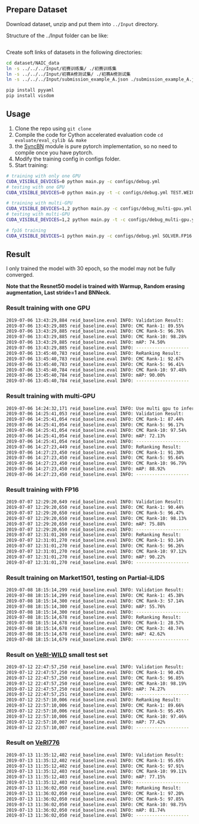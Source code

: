 ## Prepare Dataset
Download dataset, unzip and put them into `../Input` directory.

Structure of the ../Input folder can be like:
```bash

```
Create soft links of datasets in the following directories:

```bash
cd dataset/NAIC_data
ln -s ../../../Input/初赛训练集/ ./初赛训练集
ln -s ../../../Input/初赛A榜测试集/ ./初赛A榜测试集
ln -s ../../../Input/submission_example_A.json ./submission_example_A.json
```

```bash
pip install pyyaml
pip install visdom
```

## Usage

1. Clone the repo using `git clone `
2. Compile the code for Cython accelerated evaluation code `cd evaluate/eval_cylib && make`
3. the [SyncBN](https://github.com/zdaiot/Synchronized-BatchNorm-PyTorch) module is pure pytorch implementation, so no need to compile once you have pytorch.
4. Modify the training config in configs folder.
5. Start training:

```bash
# training with only one GPU
CUDA_VISIBLE_DEVICES=0 python main.py -c configs/debug.yml
# testing with one GPU
CUDA_VISIBLE_DEVICES=0 python main.py -t -c configs/debug.yml TEST.WEIGHT /path/to/saved/weights

# training with multi-GPU
CUDA_VISIBLE_DEVICES=1,2 python main.py -c configs/debug_multi-gpu.yml
# testing with multi-GPU
CUDA_VISIBLE_DEVICES=1,2 python main.py -t -c configs/debug_multi-gpu.yml TEST.WEIGHT /path/to/saved/weights

# fp16 training
CUDA_VISIBLE_DEVICES=1 python main.py -c configs/debug.yml SOLVER.FP16 True
```

## Result

I only trained the model with 30 epoch, so the model may not be fully converged.

**Note that the Resnet50 model is trained with Warmup, Random erasing augmentation, Last stride=1 and BNNeck.** 

### Result training with one GPU

```bash
2019-07-06 13:43:29,884 reid_baseline.eval INFO: Validation Result:
2019-07-06 13:43:29,885 reid_baseline.eval INFO: CMC Rank-1: 89.55%
2019-07-06 13:43:29,885 reid_baseline.eval INFO: CMC Rank-5: 96.76%
2019-07-06 13:43:29,885 reid_baseline.eval INFO: CMC Rank-10: 98.28%
2019-07-06 13:43:29,885 reid_baseline.eval INFO: mAP: 74.50%
2019-07-06 13:43:29,885 reid_baseline.eval INFO: --------------------
2019-07-06 13:45:40,783 reid_baseline.eval INFO: ReRanking Result:
2019-07-06 13:45:40,783 reid_baseline.eval INFO: CMC Rank-1: 92.67%
2019-07-06 13:45:40,783 reid_baseline.eval INFO: CMC Rank-5: 96.41%
2019-07-06 13:45:40,784 reid_baseline.eval INFO: CMC Rank-10: 97.48%
2019-07-06 13:45:40,784 reid_baseline.eval INFO: mAP: 90.00%
2019-07-06 13:45:40,784 reid_baseline.eval INFO: --------------------
```

### Result training with multi-GPU

```bash
2019-07-06 14:24:32,171 reid_baseline.eval INFO: Use multi gpu to inference
2019-07-06 14:25:41,053 reid_baseline.eval INFO: Validation Result:
2019-07-06 14:25:41,054 reid_baseline.eval INFO: CMC Rank-1: 87.44%
2019-07-06 14:25:41,054 reid_baseline.eval INFO: CMC Rank-5: 96.17%
2019-07-06 14:25:41,054 reid_baseline.eval INFO: CMC Rank-10: 97.54%
2019-07-06 14:25:41,054 reid_baseline.eval INFO: mAP: 72.13%
2019-07-06 14:25:41,054 reid_baseline.eval INFO: --------------------
2019-07-06 14:27:23,449 reid_baseline.eval INFO: ReRanking Result:
2019-07-06 14:27:23,450 reid_baseline.eval INFO: CMC Rank-1: 91.30%
2019-07-06 14:27:23,450 reid_baseline.eval INFO: CMC Rank-5: 95.64%
2019-07-06 14:27:23,450 reid_baseline.eval INFO: CMC Rank-10: 96.79%
2019-07-06 14:27:23,450 reid_baseline.eval INFO: mAP: 88.92%
2019-07-06 14:27:23,450 reid_baseline.eval INFO: --------------------
```

### Result training with FP16

```bash
2019-07-07 12:29:20,649 reid_baseline.eval INFO: Validation Result:
2019-07-07 12:29:20,650 reid_baseline.eval INFO: CMC Rank-1: 90.44%
2019-07-07 12:29:20,650 reid_baseline.eval INFO: CMC Rank-5: 96.47%
2019-07-07 12:29:20,650 reid_baseline.eval INFO: CMC Rank-10: 98.13%
2019-07-07 12:29:20,650 reid_baseline.eval INFO: mAP: 75.88%
2019-07-07 12:29:20,650 reid_baseline.eval INFO: --------------------
2019-07-07 12:31:01,269 reid_baseline.eval INFO: ReRanking Result:
2019-07-07 12:31:01,270 reid_baseline.eval INFO: CMC Rank-1: 93.14%
2019-07-07 12:31:01,270 reid_baseline.eval INFO: CMC Rank-5: 96.26%
2019-07-07 12:31:01,270 reid_baseline.eval INFO: CMC Rank-10: 97.12%
2019-07-07 12:31:01,270 reid_baseline.eval INFO: mAP: 90.22%
2019-07-07 12:31:01,270 reid_baseline.eval INFO: --------------------
```

### Result training on Market1501, testing on Partial-iLIDS

```bash
2019-07-08 18:15:14,299 reid_baseline.eval INFO: Validation Result:
2019-07-08 18:15:14,299 reid_baseline.eval INFO: CMC Rank-1: 45.38%
2019-07-08 18:15:14,300 reid_baseline.eval INFO: CMC Rank-3: 57.14%
2019-07-08 18:15:14,300 reid_baseline.eval INFO: mAP: 55.76%
2019-07-08 18:15:14,300 reid_baseline.eval INFO: --------------------
2019-07-08 18:15:14,678 reid_baseline.eval INFO: ReRanking Result:
2019-07-08 18:15:14,678 reid_baseline.eval INFO: CMC Rank-1: 28.57%
2019-07-08 18:15:14,678 reid_baseline.eval INFO: CMC Rank-3: 48.74%
2019-07-08 18:15:14,678 reid_baseline.eval INFO: mAP: 42.62%
2019-07-08 18:15:14,679 reid_baseline.eval INFO: --------------------
```

### Result on [VeRI-WILD](https://github.com/PKU-IMRE/VERI-Wild) small test set

```bash
2019-07-12 22:47:57,250 reid_baseline.eval INFO: Validation Result:
2019-07-12 22:47:57,250 reid_baseline.eval INFO: CMC Rank-1: 90.43%
2019-07-12 22:47:57,250 reid_baseline.eval INFO: CMC Rank-5: 96.85%
2019-07-12 22:47:57,250 reid_baseline.eval INFO: CMC Rank-10: 98.19%
2019-07-12 22:47:57,250 reid_baseline.eval INFO: mAP: 74.27%
2019-07-12 22:47:57,251 reid_baseline.eval INFO: --------------------
2019-07-12 22:57:10,006 reid_baseline.eval INFO: ReRanking Result:
2019-07-12 22:57:10,006 reid_baseline.eval INFO: CMC Rank-1: 89.66%
2019-07-12 22:57:10,006 reid_baseline.eval INFO: CMC Rank-5: 95.45%
2019-07-12 22:57:10,006 reid_baseline.eval INFO: CMC Rank-10: 97.46%
2019-07-12 22:57:10,007 reid_baseline.eval INFO: mAP: 77.42%
2019-07-12 22:57:10,007 reid_baseline.eval INFO: --------------------
```

### Result on [VeRI776](https://github.com/VehicleReId/VeRidataset)

```bash
2019-07-13 11:35:12,402 reid_baseline.eval INFO: Validation Result:
2019-07-13 11:35:12,402 reid_baseline.eval INFO: CMC Rank-1: 95.65%
2019-07-13 11:35:12,402 reid_baseline.eval INFO: CMC Rank-5: 97.91%
2019-07-13 11:35:12,403 reid_baseline.eval INFO: CMC Rank-10: 99.11%
2019-07-13 11:35:12,403 reid_baseline.eval INFO: mAP: 77.15%
2019-07-13 11:35:12,403 reid_baseline.eval INFO: --------------------
2019-07-13 11:36:02,050 reid_baseline.eval INFO: ReRanking Result:
2019-07-13 11:36:02,050 reid_baseline.eval INFO: CMC Rank-1: 97.20%
2019-07-13 11:36:02,050 reid_baseline.eval INFO: CMC Rank-5: 97.85%
2019-07-13 11:36:02,050 reid_baseline.eval INFO: CMC Rank-10: 98.75%
2019-07-13 11:36:02,050 reid_baseline.eval INFO: mAP: 81.74%
2019-07-13 11:36:02,050 reid_baseline.eval INFO: --------------------
```

